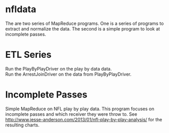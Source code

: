 nfldata
=======

The are two series of MapReduce programs.  One is a series of programs to extract and normalize the data.  The second is a simple program to look at incomplete passes.  

ETL Series
==========
Run the PlayByPlayDriver on the play by data data.   
Run the ArrestJoinDriver on the data from PlayByPlayDriver.      

Incomplete Passes
=================
Simple MapReduce on NFL play by play data.  This program focuses on incomplete passes and which receiver they were throw to.  See http://www.jesse-anderson.com/2013/01/nfl-play-by-play-analysis/ for the resulting charts.
